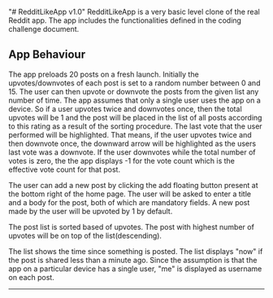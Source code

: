 "# RedditLikeApp v1.0"
RedditLikeApp is a very basic level clone of the real Reddit app. The app includes the functionalities defined in the
coding challenge document.

App Behaviour
-------------
The app preloads 20 posts on a fresh launch. Initially the upvotes/downvotes of each post is set to a random number between 0 and 15. The user can then
upvote or downvote the posts from the given list any number of time. The app assumes that only a single user uses the app
on a device. So if a user upvotes twice and downvotes once, then the total upvotes will be 1 and the post will be placed
in the list of all posts according to this rating as a result of the sorting procedure. The last vote that the user
performed will be highlighted. That means, if the user upvotes twice and then downvote once, the downward arrow will be
highlighted as the users last vote was a downvote. If the user downvotes while the total number of votes is zero, the the
app displays -1 for the vote count which is the effective vote count for that post.

The user can add a new post by clicking the add floating button present at the bottom right of the home page. The user
will be asked to enter a title and a body for the post, both of which are mandatory fields. A new post made by the user
will be upvoted by 1 by default.

The post list is sorted based of upvotes. The post with highest number of upvotes will be on top of the list(descending).

The list shows the time since something is posted. The list displays "now" if the post is shared less than a minute ago.
Since the assumption is that the app on a particular device has a single user, "me" is displayed as username on each post.



--------------------------------------------------------------------------------------------------------------------------------
